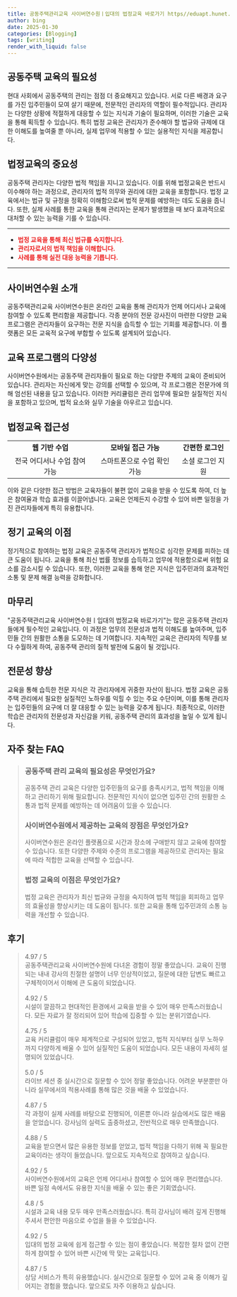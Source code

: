 ```yaml
---
title: 공동주택관리교육 사이버연수원ㅣ입대의 법정교육 바로가기 https//eduapt.hunet.co.kr 법정의무
author: bing
date: 2025-01-30
categories: [Blogging]
tags: [writing]
render_with_liquid: false
---
```



<h2 id='공동주택 교육의 필요성'>공동주택 교육의 필요성</h2>

<p>현대 사회에서 공동주택의 관리는 점점 더 중요해지고 있습니다. 서로 다른 배경과 요구를 가진 입주민들이 모여 살기 때문에, 전문적인 관리자의 역할이 필수적입니다. 관리자는 다양한 상황에 적절하게 대응할 수 있는 지식과 기술이 필요하며, 이러한 기술은 교육을 통해 획득할 수 있습니다. 특히 법정 교육은 관리자가 준수해야 할 법규와 규제에 대한 이해도를 높여줄 뿐 아니라, 실제 업무에 적용할 수 있는 실용적인 지식을 제공합니다. </p>

<h2 id='법정교육의 중요성'>법정교육의 중요성</h2>

<p>공동주택 관리자는 다양한 법적 책임을 지니고 있습니다. 이를 위해 법정교육은 반드시 이수해야 하는 과정으로, 관리자의 법적 의무와 권리에 대한 교육을 포함합니다. 법정 교육에서는 법규 및 규정을 정확히 이해함으로써 법적 문제를 예방하는 데도 도움을 줍니다. 또한, 실제 사례를 통한 교육을 통해 관리자는 문제가 발생했을 때 보다 효과적으로 대처할 수 있는 능력을 기를 수 있습니다.</p>

<hr />

<ul>
    <li><b><span style="color: #ee2323;">법정 교육을 통해 최신 법규를 숙지합니다.</span></b></li>
    <li><b><span style="color: #ee2323;">관리자로서의 법적 책임을 이해합니다.</span></b></li>
    <li><b><span style="color: #ee2323;">사례를 통해 실전 대응 능력을 기릅니다.</span></b></li>
</ul>

<hr />

<h2 id='사이버연수원 소개'>사이버연수원 소개</h2>

<p>공동주택관리교육 사이버연수원은 온라인 교육을 통해 관리자가 언제 어디서나 교육에 참여할 수 있도록 편리함을 제공합니다. 각종 분야의 전문 강사진이 마련한 다양한 교육 프로그램은 관리자들이 요구하는 전문 지식을 습득할 수 있는 기회를 제공합니다. 이 플랫폼은 모든 교육적 요구에 부합할 수 있도록 설계되어 있습니다.</p>

<h2 id='교육 프로그램의 다양성'>교육 프로그램의 다양성</h2>

<p>사이버연수원에서는 공동주택 관리자들이 필요로 하는 다양한 주제의 교육이 준비되어 있습니다. 관리자는 자신에게 맞는 강의를 선택할 수 있으며, 각 프로그램은 전문가에 의해 엄선된 내용을 담고 있습니다. 이러한 커리큘럼은 관리 업무에 필요한 실질적인 지식을 포함하고 있으며, 법적 요소와 실무 기술을 아우르고 있습니다.</p>

<h2 id='법정교육 접근성'>법정교육 접근성</h2>

<table>
    <tr>
        <td style="text-align: center; height: 17px;"><b>웹 기반 수업</b></td>
        <td style="text-align: center; height: 17px;"><b>모바일 접근 가능</b></td>
        <td style="text-align: center; height: 17px;"><b>간편한 로그인</b></td>
    </tr>
    <tr>
        <td style="text-align: center; height: 17px;">전국 어디서나 수업 참여 가능</td>
        <td style="text-align: center; height: 17px;">스마트폰으로 수업 확인 가능</td>
        <td style="text-align: center; height: 17px;">소셜 로그인 지원</td>
    </tr>
</table>

<p>이와 같은 다양한 접근 방법은 교육자들이 불편 없이 교육을 받을 수 있도록 하여, 더 높은 참여율과 학습 효과를 이끌어냅니다. 교육은 언제든지 수강할 수 있어 바쁜 일정을 가진 관리자들에게 특히 유용합니다.</p>

<h2 id='정기 교육의 이점'>정기 교육의 이점</h2>

<p>정기적으로 참여하는 법정 교육은 공동주택 관리자가 법적으로 심각한 문제를 피하는 데 큰 도움이 됩니다. 교육을 통해 최신 법률 정보를 습득하고 업무에 적용함으로써 위험 요소를 감소시킬 수 있습니다. 또한, 이러한 교육을 통해 얻은 지식은 입주민과의 효과적인 소통 및 문제 해결 능력을 강화합니다.</p>

<h2 id='마무리'>마무리</h2>

<p>"공동주택관리교육 사이버연수원ㅣ입대의 법정교육 바로가기"는 많은 공동주택 관리자들에게 필수적인 교육입니다. 이 과정은 업무의 전문성과 법적 이해도를 높여주며, 입주민들 간의 원활한 소통을 도모하는 데 기여합니다. 지속적인 교육은 관리자의 직무를 보다 수월하게 하여, 공동주택 관리의 질적 발전에 도움이 될 것입니다.</p>

<h2 id='전문성 향상'>전문성 향상</h2>

<p>교육을 통해 습득한 전문 지식은 각 관리자에게 귀중한 자산이 됩니다. 법정 교육은 공동주택 관리에서 필요한 실질적인 노하우를 익힐 수 있는 주요 수단이며, 이를 통해 관리자는 입주민들의 요구에 더 잘 대응할 수 있는 능력을 갖추게 됩니다. 최종적으로, 이러한 학습은 관리자의 전문성과 자신감을 키워, 공동주택 관리의 효과성을 높일 수 있게 됩니다.</p>


<h2 id='자주_찾는_FAQ'>자주 찾는 FAQ</h2>
<div itemscope="" itemtype="https://schema.org/FAQPage"> 
<blockquote> 
<div itemscope="" itemprop="mainEntity" itemtype="https://schema.org/Question"> 
<h3 itemprop="name">공동주택 관리 교육의 필요성은 무엇인가요?</h3> 
<div itemscope="" itemprop="acceptedAnswer" itemtype="https://schema.org/Answer"> 
<span itemprop="text"> 
<p>공동주택 관리 교육은 다양한 입주민들의 요구를 충족시키고, 법적 책임을 이해하고 관리하기 위해 필요합니다. 전문적인 지식이 없으면 입주민 간의 원활한 소통과 법적 문제를 예방하는 데 어려움이 있을 수 있습니다.</p> 
</span> 
</div> 
</div> 
<div itemscope="" itemprop="mainEntity" itemtype="https://schema.org/Question"> 
<h3 itemprop="name">사이버연수원에서 제공하는 교육의 장점은 무엇인가요?</h3> 
<div itemscope="" itemprop="acceptedAnswer" itemtype="https://schema.org/Answer"> 
<span itemprop="text"> 
<p>사이버연수원은 온라인 플랫폼으로 시간과 장소에 구애받지 않고 교육에 참여할 수 있습니다. 또한 다양한 주제와 수준의 프로그램을 제공하므로 관리자는 필요에 따라 적합한 교육을 선택할 수 있습니다.</p> 
</span> 
</div> 
</div> 
<div itemscope="" itemprop="mainEntity" itemtype="https://schema.org/Question"> 
<h3 itemprop="name">법정 교육의 이점은 무엇인가요?</h3> 
<div itemscope="" itemprop="acceptedAnswer" itemtype="https://schema.org/Answer"> 
<span itemprop="text"> 
<p>법정 교육은 관리자가 최신 법규와 규정을 숙지하여 법적 책임을 회피하고 업무의 효율성을 향상시키는 데 도움이 됩니다. 또한 교육을 통해 입주민과의 소통 능력을 개선할 수 있습니다.</p> 
</span> 
</div> 
</div> 
</blockquote> 
</div>
<h2 id='후기'>후기</h2>
<div itemscope itemtype="https://schema.org/Product">
  <blockquote>
  <div itemprop="review" itemscope itemtype="https://schema.org/Review">
      <div itemprop="reviewRating" itemscope itemtype="https://schema.org/Rating"> <span itemprop="ratingValue">4.97</span> / <span itemprop="bestRating">5</span> </div>
      <span itemprop="reviewBody">공동주택관리교육 사이버연수원에 다녀온 경험이 정말 좋았습니다. 교육이 진행되는 내내 강사의 친절한 설명이 너무 인상적이었고, 질문에 대한 답변도 빠르고 구체적이어서 이해에 큰 도움이 되었습니다.</span>
  </div>
  <br>
  <div itemprop="review" itemscope itemtype="https://schema.org/Review">
      <div itemprop="reviewRating" itemscope itemtype="https://schema.org/Rating"> <span itemprop="ratingValue">4.92</span> / <span itemprop="bestRating">5</span> </div>
      <span itemprop="reviewBody">시설이 깔끔하고 현대적인 환경에서 교육을 받을 수 있어 매우 만족스러웠습니다. 모든 자료가 잘 정리되어 있어 학습에 집중할 수 있는 분위기였습니다.</span>
  </div>
  <br>
  <div itemprop="review" itemscope itemtype="https://schema.org/Review">
      <div itemprop="reviewRating" itemscope itemtype="https://schema.org/Rating"> <span itemprop="ratingValue">4.75</span> / <span itemprop="bestRating">5</span> </div>
      <span itemprop="reviewBody">교육 커리큘럼이 매우 체계적으로 구성되어 있었고, 법적 지식부터 실무 노하우까지 다양하게 배울 수 있어 실질적인 도움이 되었습니다. 모든 내용이 자세히 설명되어 있었습니다.</span>
  </div>
  <br>
  <div itemprop="review" itemscope itemtype="https://schema.org/Review">
      <div itemprop="reviewRating" itemscope itemtype="https://schema.org/Rating"> <span itemprop="ratingValue">5.0</span> / <span itemprop="bestRating">5</span> </div>
      <span itemprop="reviewBody">라이브 세션 중 실시간으로 질문할 수 있어 정말 좋았습니다. 어려운 부분뿐만 아니라 실무에서의 적용사례를 통해 많은 것을 배울 수 있었습니다.</span>
  </div>
  <br>
  <div itemprop="review" itemscope itemtype="https://schema.org/Review">
      <div itemprop="reviewRating" itemscope itemtype="https://schema.org/Rating"> <span itemprop="ratingValue">4.87</span> / <span itemprop="bestRating">5</span> </div>
      <span itemprop="reviewBody">각 과정이 실제 사례를 바탕으로 진행되어, 이론뿐 아니라 실습에서도 많은 배움을 얻었습니다. 강사님의 실력도 출중하셨고, 전반적으로 매우 만족했습니다.</span>
  </div>
  <br>
  <div itemprop="review" itemscope itemtype="https://schema.org/Review">
      <div itemprop="reviewRating" itemscope itemtype="https://schema.org/Rating"> <span itemprop="ratingValue">4.88</span> / <span itemprop="bestRating">5</span> </div>
      <span itemprop="reviewBody">교육을 받으면서 많은 유용한 정보를 얻었고, 법적 책임을 다하기 위해 꼭 필요한 교육이라는 생각이 들었습니다. 앞으로도 지속적으로 참여하고 싶습니다.</span>
  </div>
  <br>
  <div itemprop="review" itemscope itemtype="https://schema.org/Review">
      <div itemprop="reviewRating" itemscope itemtype="https://schema.org/Rating"> <span itemprop="ratingValue">4.92</span> / <span itemprop="bestRating">5</span> </div>
      <span itemprop="reviewBody">사이버연수원에서의 교육은 언제 어디서나 참여할 수 있어 매우 편리했습니다. 바쁜 일정 속에서도 유용한 지식을 배울 수 있는 좋은 기회였습니다.</span>
  </div>
  <br>
  <div itemprop="review" itemscope itemtype="https://schema.org/Review">
      <div itemprop="reviewRating" itemscope itemtype="https://schema.org/Rating"> <span itemprop="ratingValue">4.8</span> / <span itemprop="bestRating">5</span> </div>
      <span itemprop="reviewBody">시설과 교육 내용 모두 매우 만족스러웠습니다. 특히 강사님이 배려 깊게 진행해 주셔서 편안한 마음으로 수업을 들을 수 있었습니다.</span>
  </div>
  <br>
  <div itemprop="review" itemscope itemtype="https://schema.org/Review">
      <div itemprop="reviewRating" itemscope itemtype="https://schema.org/Rating"> <span itemprop="ratingValue">4.92</span> / <span itemprop="bestRating">5</span> </div>
      <span itemprop="reviewBody">입대의 법정 교육에 쉽게 접근할 수 있는 점이 좋았습니다. 복잡한 절차 없이 간편하게 참여할 수 있어 바쁜 시간에 딱 맞는 교육입니다.</span>
  </div>
  <br>
  <div itemprop="review" itemscope itemtype="https://schema.org/Review">
      <div itemprop="reviewRating" itemscope itemtype="https://schema.org/Rating"> <span itemprop="ratingValue">4.87</span> / <span itemprop="bestRating">5</span> </div>
      <span itemprop="reviewBody">상담 서비스가 특히 유용했습니다. 실시간으로 질문할 수 있어 교육 중 이해가 깊어지는 경험을 했습니다. 앞으로도 자주 이용하고 싶습니다.</span>
  </div>
  </blockquote>
</div>
